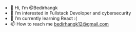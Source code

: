 - 👋 Hi, I’m @Bedirhangk
- 👀 I’m interested in Fullstack Devoloper and cybersecurity
- 🌱 I’m currently learning React :( <!--💞️ I’m looking to collaborate on ...-->
- 📫 How to reach me bedirhangk12@gmail.com

<!---
Bedirhangk/Bedirhangk is a ✨ special ✨ repository because its `README.md` (this file) appears on your GitHub profile.
You can click the Preview link to take a look at your changes.
--->
